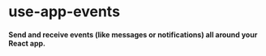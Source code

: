 # use-app-events
#### Send and receive events (like messages or notifications) all around your React app.